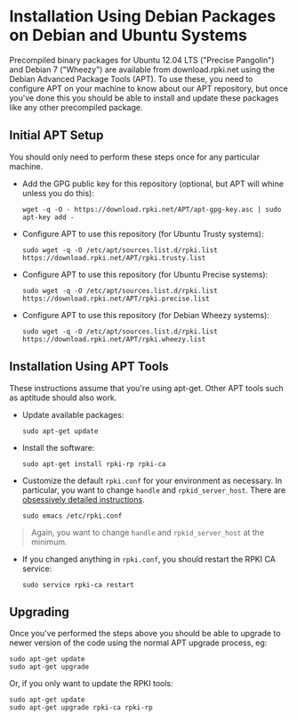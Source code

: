 # Installation Using Debian Packages on Debian and Ubuntu Systems

Precompiled binary packages for Ubuntu 12.04 LTS ("Precise Pangolin") and
Debian 7 ("Wheezy") are available from download.rpki.net using the Debian
Advanced Package Tools (APT). To use these, you need to configure APT on your
machine to know about our APT repository, but once you've done this you should
be able to install and update these packages like any other precompiled
package.

## Initial APT Setup

You should only need to perform these steps once for any particular machine.

  * Add the GPG public key for this repository (optional, but APT will whine unless you do this): 
    
        wget -q -O - https://download.rpki.net/APT/apt-gpg-key.asc | sudo apt-key add -
    

  * Configure APT to use this repository (for Ubuntu Trusty systems): 
    
        sudo wget -q -O /etc/apt/sources.list.d/rpki.list https://download.rpki.net/APT/rpki.trusty.list
    

  * Configure APT to use this repository (for Ubuntu Precise systems): 
    
        sudo wget -q -O /etc/apt/sources.list.d/rpki.list https://download.rpki.net/APT/rpki.precise.list
    

  * Configure APT to use this repository (for Debian Wheezy systems): 
    
        sudo wget -q -O /etc/apt/sources.list.d/rpki.list https://download.rpki.net/APT/rpki.wheezy.list
    

## Installation Using APT Tools

These instructions assume that you're using apt-get. Other APT tools such as
aptitude should also work.

  * Update available packages: 
    
        sudo apt-get update
    

  * Install the software: 
    
        sudo apt-get install rpki-rp rpki-ca
    

  * Customize the default `rpki.conf` for your environment as necessary. In particular, you want to change `handle` and `rpkid_server_host`. There are [obsessively detailed instructions][1]. 
    
        sudo emacs /etc/rpki.conf
    

> Again, you want to change `handle` and `rpkid_server_host` at the minimum.

  * If you changed anything in `rpki.conf`, you should restart the RPKI CA service: 
    
        sudo service rpki-ca restart
    

## Upgrading

Once you've performed the steps above you should be able to upgrade to newer
version of the code using the normal APT upgrade process, eg:

    
    
    sudo apt-get update
    sudo apt-get upgrade
    

Or, if you only want to update the RPKI tools:

    
    
    sudo apt-get update
    sudo apt-get upgrade rpki-ca rpki-rp
    

   [1]: #_.wiki.doc.RPKI.CA.Configuration

